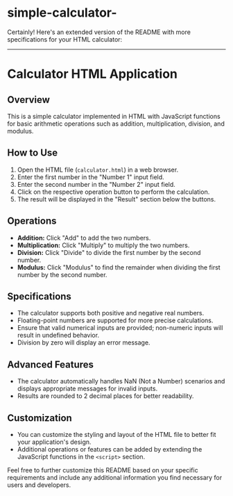 # simple-calculator-
Certainly! Here's an extended version of the README with more specifications for your HTML calculator:

---

# Calculator HTML Application

## Overview

This is a simple calculator implemented in HTML with JavaScript functions for basic arithmetic operations such as addition, multiplication, division, and modulus.

## How to Use

1. Open the HTML file (`calculator.html`) in a web browser.
2. Enter the first number in the "Number 1" input field.
3. Enter the second number in the "Number 2" input field.
4. Click on the respective operation button to perform the calculation.
5. The result will be displayed in the "Result" section below the buttons.

## Operations

- **Addition:** Click "Add" to add the two numbers.
- **Multiplication:** Click "Multiply" to multiply the two numbers.
- **Division:** Click "Divide" to divide the first number by the second number.
- **Modulus:** Click "Modulus" to find the remainder when dividing the first number by the second number.

## Specifications

- The calculator supports both positive and negative real numbers.
- Floating-point numbers are supported for more precise calculations.
- Ensure that valid numerical inputs are provided; non-numeric inputs will result in undefined behavior.
- Division by zero will display an error message.

## Advanced Features

- The calculator automatically handles NaN (Not a Number) scenarios and displays appropriate messages for invalid inputs.
- Results are rounded to 2 decimal places for better readability.

## Customization

- You can customize the styling and layout of the HTML file to better fit your application's design.
- Additional operations or features can be added by extending the JavaScript functions in the `<script>` section.

Feel free to further customize this README based on your specific requirements and include any additional information you find necessary for users and developers.

